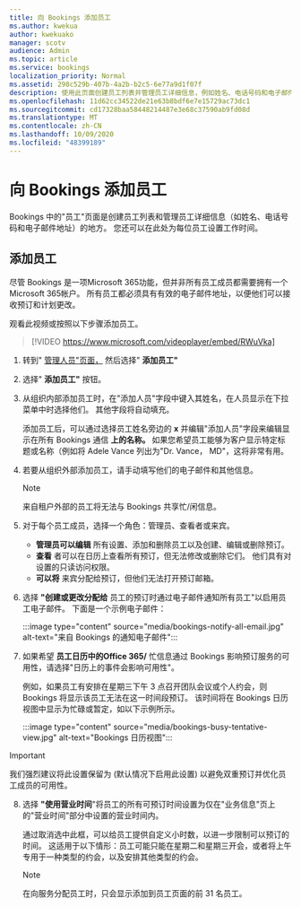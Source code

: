 ```yaml
---
title: 向 Bookings 添加员工
ms.author: kwekua
author: kwekuako
manager: scotv
audience: Admin
ms.topic: article
ms.service: bookings
localization_priority: Normal
ms.assetid: 298c529b-407b-4a2b-b2c5-6e77a9d1f07f
description: 使用此页面创建员工列表并管理员工详细信息，例如姓名、电话号码和电子邮件地址。
ms.openlocfilehash: 11d62cc34522de21e63b8bdf6e7e15729ac73dc1
ms.sourcegitcommit: cd17328baa58448214487e3e68c37590ab9fd08d
ms.translationtype: MT
ms.contentlocale: zh-CN
ms.lasthandoff: 10/09/2020
ms.locfileid: "48399189"
---
```

# <a name="add-staff-to-bookings"></a>向 Bookings 添加员工

Bookings 中的"员工"页面是创建员工列表和管理员工详细信息（如姓名、电话号码和电子邮件地址）的地方。 您还可以在此处为每位员工设置工作时间。

## <a name="add-staff"></a>添加员工

尽管 Bookings 是一项Microsoft 365功能，但并非所有员工成员都需要拥有一个Microsoft 365帐户。 所有员工都必须具有有效的电子邮件地址，以便他们可以接收预订和计划更改。

观看此视频或按照以下步骤添加员工。

> [!VIDEO https://www.microsoft.com/videoplayer/embed/RWuVka]

1. 转到" [管理人员"页面，](https://outlook.office.com/bookings/staff) 然后选择" **添加员工"**

2. 选择" **添加员工"** 按钮。

3. 从组织内部添加员工时，在"添加人员"字段中键入其姓名，在人员显示在下拉菜单中时选择他们。 其他字段将自动填充。

    添加员工后，可以通过选择员工姓名旁边的 **x** 并编辑"添加人员"字段来编辑显示在所有 Bookings 通信 **上的名称。** 如果您希望员工能够为客户显示特定标题或名称（例如将 Adele Vance 列出为"Dr. Vance， MD"，这将非常有用。

4. 若要从组织外部添加员工，请手动填写他们的电子邮件和其他信息。

    > [!NOTE]
    > 来自租户外部的员工将无法与 Bookings 共享忙/闲信息。

5. 对于每个员工成员，选择一个角色：管理员、查看者或来宾。
    - **管理员可以编辑** 所有设置、添加和删除员工以及创建、编辑或删除预订。
    - **查看** 者可以在日历上查看所有预订，但无法修改或删除它们。 他们具有对设置的只读访问权限。
    - **可以将** 来宾分配给预订，但他们无法打开预订邮箱。

6. 选择 **"创建或更改分配给** 员工的预订时通过电子邮件通知所有员工"以启用员工电子邮件。 下面是一个示例电子邮件：

    :::image type="content" source="media/bookings-notify-all-email.jpg" alt-text="来自 Bookings 的通知电子邮件":::

7. 如果希望 **员工日历中的Office 365/** 忙信息通过 Bookings 影响预订服务的可用性，请选择"日历上的事件会影响可用性"。

    例如，如果员工有安排在星期三下午 3 点召开团队会议或个人约会，则 Bookings 将显示该员工无法在这一时间段预订。 该时间将在 Bookings 日历视图中显示为忙碌或暂定，如以下示例所示。

    :::image type="content" source="media/bookings-busy-tentative-view.jpg" alt-text="Bookings 日历视图":::

> [!IMPORTANT]
> 我们强烈建议将此设置保留为 (默认情况下启用此设置) 以避免双重预订并优化员工成员的可用性。

8. 选择 **"使用营业时间**"将员工的所有可预订时间设置为仅在"业务信息"页上的"营业时间"部分中设置的营业时间内。

    通过取消选中此框，可以给员工提供自定义小时数，以进一步限制可以预订的时间。 这适用于以下情形：员工可能只能在星期二和星期三开会，或者将上午专用于一种类型的约会，以及安排其他类型的约会。

    > [!NOTE]
    > 在向服务分配员工时，只会显示添加到员工页面的前 31 名员工。
